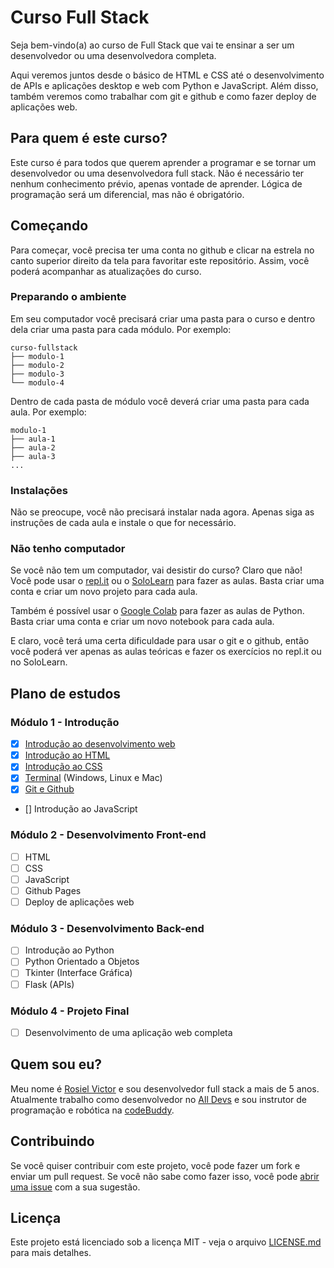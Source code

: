 # Curso Full Stack
Seja bem-vindo(a) ao curso de Full Stack que vai te ensinar a ser um desenvolvedor ou uma desenvolvedora completa.

Aqui veremos juntos desde o básico de HTML e CSS até o desenvolvimento de APIs e aplicações desktop e web com Python e JavaScript. Além disso, também veremos como trabalhar com git e github e como fazer deploy de aplicações web.

## Para quem é este curso?
Este curso é para todos que querem aprender a programar e se tornar um desenvolvedor ou uma desenvolvedora full stack. Não é necessário ter nenhum conhecimento prévio, apenas vontade de aprender. Lógica de programação será um diferencial, mas não é obrigatório.

## Começando
Para começar, você precisa ter uma conta no github e clicar na estrela no canto superior direito da tela para favoritar este repositório. Assim, você poderá acompanhar as atualizações do curso.

### Preparando o ambiente
Em seu computador você precisará criar uma pasta para o curso e dentro dela criar uma pasta para cada módulo. Por exemplo:
```
curso-fullstack
├── modulo-1
├── modulo-2
├── modulo-3
└── modulo-4
```

Dentro de cada pasta de módulo você deverá criar uma pasta para cada aula. Por exemplo:
```
modulo-1
├── aula-1
├── aula-2
├── aula-3
...
```
### Instalações
Não se preocupe, você não precisará instalar nada agora. Apenas siga as instruções de cada aula e instale o que for necessário.

### Não tenho computador
Se você não tem um computador, vai desistir do curso? Claro que não! Você pode usar o [repl.it](https://repl.it) ou o [SoloLearn](https://www.sololearn.com) para fazer as aulas. Basta criar uma conta e criar um novo projeto para cada aula.

Também é possível usar o [Google Colab](https://colab.research.google.com) para fazer as aulas de Python. Basta criar uma conta e criar um novo notebook para cada aula.

E claro, você terá uma certa dificuldade para usar o git e o github, então você poderá ver apenas as aulas teóricas e fazer os exercícios no repl.it ou no SoloLearn.

## Plano de estudos

### Módulo 1 - Introdução
- [x] [Introdução ao desenvolvimento web](./docs/modulo-1/introducao-ao-desenvolvimento-web.md)
- [x] [Introdução ao HTML](./docs/modulo-1/introducao-ao-html.md)
- [x] [Introdução ao CSS](./docs/modulo-1/introducao-ao-css.md)
- [x] [Terminal](./docs/modulo-1/terminais.md) (Windows, Linux e Mac)
- [x] [Git e Github](./docs/modulo-1/introducao-ao-git-github.md)
- [] Introdução ao JavaScript

### Módulo 2 - Desenvolvimento Front-end
- [ ] HTML
- [ ] CSS
- [ ] JavaScript
- [ ] Github Pages
- [ ] Deploy de aplicações web

### Módulo 3 - Desenvolvimento Back-end
- [ ] Introdução ao Python
- [ ] Python Orientado a Objetos
- [ ] Tkinter (Interface Gráfica)
- [ ] Flask (APIs)

### Módulo 4 - Projeto Final
- [ ] Desenvolvimento de uma aplicação web completa

## Quem sou eu?
Meu nome é [Rosiel Victor](https://github.com/misterioso013) e sou desenvolvedor full stack a mais de 5 anos. Atualmente trabalho como desenvolvedor no [All Devs](https://all.dev.br) e sou instrutor de programação e robótica na [codeBuddy](https://codebuddy.com.br).

## Contribuindo
Se você quiser contribuir com este projeto, você pode fazer um fork e enviar um pull request. Se você não sabe como fazer isso, você pode [abrir uma issue](https://github.com/misterioso013/curso-fullstack/issues/new) com a sua sugestão.

## Licença
Este projeto está licenciado sob a licença MIT - veja o arquivo [LICENSE.md](LICENSE.md) para mais detalhes.
